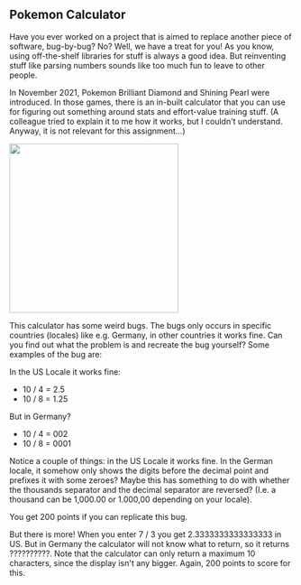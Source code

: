 ## Pokemon Calculator 

Have you ever worked on a project that is aimed to replace another piece of software, bug-by-bug? No? Well, we have a treat for you! As you know, using off-the-shelf libraries for stuff is always a good idea. But reinventing stuff like parsing numbers sounds like too much fun to leave to other people. 

In November 2021, Pokemon Brilliant Diamond and Shining Pearl were introduced. In those games, there is an in-built calculator that you can use for 
figuring out something around stats and effort-value training stuff. (A colleague tried to explain it to me how it works, but I couldn't understand. Anyway, it is not relevant for this assignment...)

<img src="/public/asset/PokemonCalculatorBug/assets/pokemon-calculator.png" style="height: 300px;"/>

This calculator has some weird bugs. The bugs only occurs in specific countries (locales) like e.g. Germany,
in other countries it works fine. Can you find out what the problem is and recreate the bug yourself? Some examples of the bug are: 

In the US Locale it works fine:
* 10 / 4 = 2.5
* 10 / 8 = 1.25


But in Germany?
* 10 / 4 = 002
* 10 / 8 = 0001


Notice a couple of things: in the US Locale it works fine. In the German locale, it somehow only shows the digits before the decimal point and prefixes it with some zeroes? Maybe this has something to do with whether the thousands separator and the decimal separator are reversed? (I.e. a thousand can be 1,000.00 or 1.000,00 depending on your locale).

You get 200 points if you can replicate this bug.

But there is more! When you enter 7 / 3 you get 2.3333333333333333 in US. But in Germany the calculator will not know
what to return, so it returns ??????????. Note that the calculator can only return a maximum 10 characters, since the display isn't any bigger. Again, 200 points to score for this.



